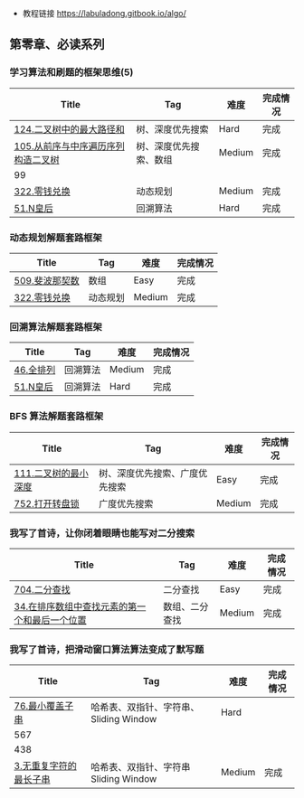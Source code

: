 - 教程链接 https://labuladong.gitbook.io/algo/

## 第零章、必读系列

### 学习算法和刷题的框架思维(5)

| Title                                                        | Tag                    | 难度   | 完成情况 |
| ------------------------------------------------------------ | ---------------------- | ------ | -------- |
| [124.二叉树中的最大路径和](https://leetcode-cn.com/problems/binary-tree-maximum-path-sum/) | 树、深度优先搜索       | Hard   | 完成     |
| [105.从前序与中序遍历序列构造二叉树](https://leetcode-cn.com/problems/construct-binary-tree-from-preorder-and-inorder-traversal/) | 树、深度优先搜索、数组 | Medium | 完成     |
| 99                                                           |                        |        |          |
| [322.零钱兑换](https://leetcode-cn.com/problems/coin-change/) | 动态规划               | Medium | 完成     |
| [51.N皇后](https://leetcode-cn.com/problems/n-queens/)       | 回溯算法               | Hard   | 完成     |

### 动态规划解题套路框架

| Title                                                        | Tag      | 难度   | 完成情况 |
| ------------------------------------------------------------ | -------- | ------ | -------- |
| [509.斐波那契数](https://leetcode-cn.com/problems/fibonacci-number/) | 数组     | Easy   | 完成     |
| [322.零钱兑换](https://leetcode-cn.com/problems/coin-change/) | 动态规划 | Medium | 完成     |

### 回溯算法解题套路框架

| Title                                                       | Tag      | 难度   | 完成情况 |
| ----------------------------------------------------------- | -------- | ------ | -------- |
| [46.全排列](https://leetcode-cn.com/problems/permutations/) | 回溯算法 | Medium | 完成     |
| [51.N皇后](https://leetcode-cn.com/problems/n-queens/)      | 回溯算法 | Hard   | 完成     |

### BFS 算法解题套路框架

| Title                                                        | Tag                            | 难度   | 完成情况 |
| ------------------------------------------------------------ | ------------------------------ | ------ | -------- |
| [111.二叉树的最小深度](https://leetcode-cn.com/problems/minimum-depth-of-binary-tree) | 树、深度优先搜索、广度优先搜索 | Easy   | 完成     |
| [752.打开转盘锁](https://leetcode-cn.com/problems/open-the-lock/) | 广度优先搜索                   | Medium | 完成     |

### 我写了首诗，让你闭着眼睛也能写对二分搜索

| Title                                                        | Tag            | 难度   | 完成情况 |
| ------------------------------------------------------------ | -------------- | ------ | -------- |
| [704.二分查找](https://leetcode-cn.com/problems/binary-search/) | 二分查找       | Easy   | 完成     |
| [34.在排序数组中查找元素的第一个和最后一个位置](https://leetcode-cn.com/problems/find-first-and-last-position-of-element-in-sorted-array/) | 数组、二分查找 | Medium | 完成     |

### 我写了首诗，把滑动窗口算法算法变成了默写题

| Title                                                        | Tag                                     | 难度   | 完成情况 |
| ------------------------------------------------------------ | --------------------------------------- | ------ | -------- |
| [76.最小覆盖子串](https://leetcode-cn.com/problems/minimum-window-substring/) | 哈希表、双指针、字符串、 Sliding Window | Hard   |          |
| 567                                                          |                                         |        |          |
| 438                                                          |                                         |        |          |
| [3.无重复字符的最长子串](https://leetcode-cn.com/problems/longest-substring-without-repeating-characters/) | 哈希表、双指针、字符串 Sliding Window   | Medium | 完成     |